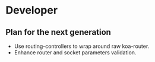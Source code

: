 # Developer

## Plan for the next generation

- Use routing-controllers to wrap around raw koa-router.
- Enhance router and socket parameters validation.
